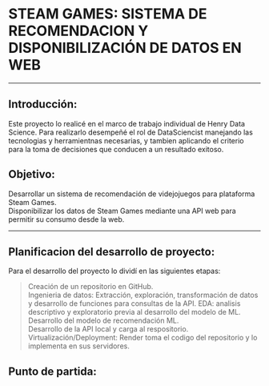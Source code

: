 # STEAM GAMES: SISTEMA DE RECOMENDACION Y DISPONIBILIZACIÓN DE DATOS EN WEB
***
## Introducción:
Este proyecto lo realicé en el marco de trabajo individual de Henry Data Science. Para realizarlo desempeñé el rol 
de DataSciencist manejando las tecnologias y herramientnas necesarias, y tambien aplicando el criterio para la toma de decisiones que conducen 
a un resultado exitoso.

## Objetivo:
Desarrollar un sistema de recomendación de videjojuegos para plataforma Steam Games.<br>
Disponibilizar los datos de Steam Games mediante una API web para permitir su consumo desde la web.
***

## Planificacion del desarrollo de proyecto:













Para el desarrollo del proyecto lo dividí en las siguientes etapas:
> Creación de  un repositorio en GitHub.<br>
> Ingenieria de datos: Extracción, exploración, transformación de datos y  desarrollo de funciones para consultas de la API.
> EDA: analisis descriptivo y exploratorio previa al desarrollo del modelo de ML.<br>
> Desarrollo del modelo de recomendación ML. <br>
> Desarrollo de la API local y carga al respositorio.
> Virtualización/Deployment: Render toma el codigo del repositorio  y lo implementa en sus servidores.<br>



## Punto de partida:




